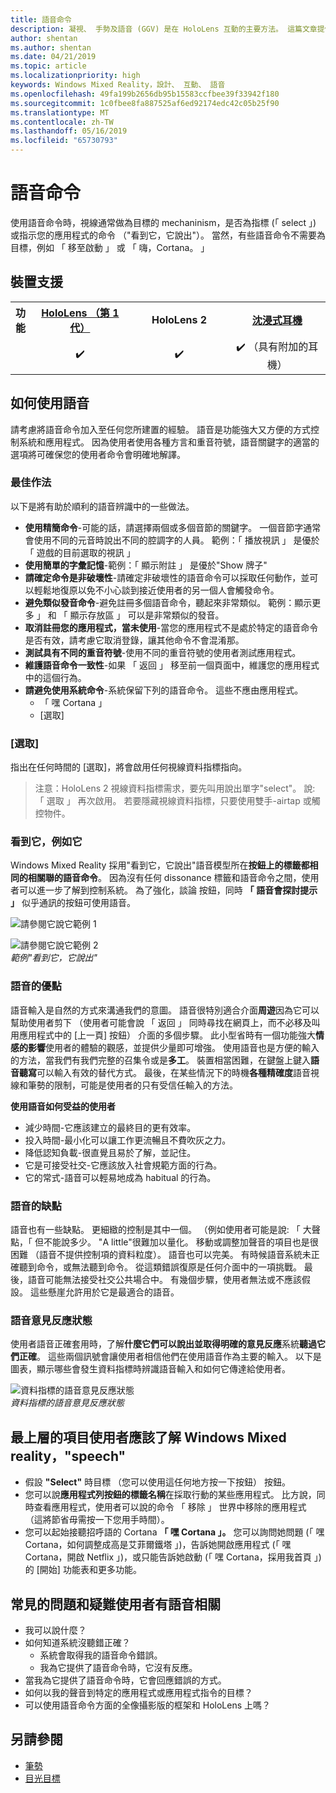 ```yaml
---
title: 語音命令
description: 凝視、 手勢及語音 (GGV) 是在 HoloLens 互動的主要方法。 這篇文章提供語音設計縝密的指導方針。
author: shentan
ms.author: shentan
ms.date: 04/21/2019
ms.topic: article
ms.localizationpriority: high
keywords: Windows Mixed Reality，設計、 互動、 語音
ms.openlocfilehash: 49fa199b2656db95b15583ccfbee39f33942f180
ms.sourcegitcommit: 1c0fbee8fa887525af6ed92174edc42c05b25f90
ms.translationtype: MT
ms.contentlocale: zh-TW
ms.lasthandoff: 05/16/2019
ms.locfileid: "65730793"
---
```

# <a name="voice-commanding"></a>語音命令

使用語音命令時，視線通常做為目標的 mechaninism，是否為指標 (「 select 」) 或指示您的應用程式的命令 （"看到它，它說出"）。 當然，有些語音命令不需要為目標，例如 「 移至啟動 」 或 「 嗨，Cortana。 」


## <a name="device-support"></a>裝置支援

<table>
<tr>
<th>功能</th><th style="width:150px"> <a href="hololens-hardware-details.md">HoloLens （第 1 代）</a></th><th style="width:150px">HoloLens 2</th><th style="width:150px"> <a href="immersive-headset-hardware-details.md">沈浸式耳機</a></th>
</tr><tr>
<td></td><td style="text-align: center;"> ✔️</td><td style="text-align: center;"> ✔️</td><td style="text-align: center;"> ✔️ （具有附加的耳機）</td>
</tr>
</table>



## <a name="how-to-use-voice"></a>如何使用語音

請考慮將語音命令加入至任何您所建置的經驗。 語音是功能強大又方便的方式控制系統和應用程式。 因為使用者使用各種方言和重音符號，語音關鍵字的適當的選項將可確保您的使用者命令會明確地解譯。

### <a name="best-practices"></a>最佳作法

以下是將有助於順利的語音辨識中的一些做法。
* **使用精簡命令**-可能的話，請選擇兩個或多個音節的關鍵字。 一個音節字通常會使用不同的元音時說出不同的腔調字的人員。 範例：「 播放視訊 」 是優於 「 遊戲的目前選取的視訊 」
* **使用簡單的字彙記憶**-範例：「 顯示附註 」 是優於"Show 牌子"
* **請確定命令是非破壞性**-請確定非破壞性的語音命令可以採取任何動作，並可以輕鬆地復原以免不小心談到接近使用者的另一個人會觸發命令。
* **避免類似發音命令**-避免註冊多個語音命令，聽起來非常類似。 範例：顯示更多 」 和 「 顯示存放區 」 可以是非常類似的發音。
* **取消註冊您的應用程式，當未使用**-當您的應用程式不是處於特定的語音命令是否有效，請考慮它取消登錄，讓其他命令不會混淆那。
* **測試具有不同的重音符號**-使用不同的重音符號的使用者測試應用程式。
* **維護語音命令一致性**-如果 「 返回 」 移至前一個頁面中，維護您的應用程式中的這個行為。
* **請避免使用系統命令**-系統保留下列的語音命令。 這些不應由應用程式。
   * 「 嘿 Cortana 」
   * [選取]

### <a name="select"></a>[選取]

指出在任何時間的 [選取]，將會啟用任何視線資料指標指向。 

>注意：HoloLens 2 視線資料指標需求，要先叫用說出單字"select"。 說: 「 選取 」 再次啟用。 若要隱藏視線資料指標，只要使用雙手-airtap 或觸控物件。 

### <a name="see-it-say-it"></a>看到它，例如它

Windows Mixed Reality 採用"看到它，它說出"語音模型所在**按鈕上的標籤都相同的相關聯的語音命令**。 因為沒有任何 dissonance 標籤和語音命令之間，使用者可以進一步了解到控制系統。 為了強化，談論 按鈕，同時 **「 語音會探討提示 」** 似乎通訊的按鈕可使用語音。


![請參閱它說它範例 1](images/voice-seeitsayit1-640px.jpg)

![請參閱它說它範例 2](images/voice-seeitsayit2-640px.jpg)<br>
*範例"看到它，它說出"*

### <a name="voices-strengths"></a>語音的優點

語音輸入是自然的方式來溝通我們的意圖。 語音很特別適合介面**周遊**因為它可以幫助使用者剪下 （使用者可能會說 「 返回 」 同時尋找在網頁上，而不必移及叫用應用程式中的 [上一頁] 按鈕） 介面的多個步驟。 此小型省時有一個功能強大**情感的影響**使用者的體驗的觀感，並提供少量即可增強。 使用語音也是方便的輸入的方法，當我們有我們完整的召集令或是**多工**。 裝置相當困難，在鍵盤上鍵入**語音聽寫**可以輸入有效的替代方式。 最後，在某些情況下的時機**各種精確度**語音視線和筆勢的限制，可能是使用者的只有受信任輸入的方法。

**使用語音如何受益的使用者**
* 減少時間-它應該建立的最終目的更有效率。
* 投入時間-最小化可以讓工作更流暢且不費吹灰之力。
* 降低認知負載-很直覺且易於了解，並記住。
* 它是可接受社交-它應該放入社會規範方面的行為。
* 它的常式-語音可以輕易地成為 habitual 的行為。

### <a name="voices-weaknesses"></a>語音的缺點

語音也有一些缺點。 更細緻的控制是其中一個。 （例如使用者可能是說: 「 大聲點，「 但不能說多少。 "A little"很難加以量化。 移動或調整加聲音的項目也是很困難 （語音不提供控制項的資料粒度）。 語音也可以完美。 有時候語音系統未正確聽到命令，或無法聽到命令。 從這類錯誤復原是任何介面中的一項挑戰。 最後，語音可能無法接受社交公共場合中。 有幾個步驟，使用者無法或不應該假設。 這些懸崖允許用於它是最適合的語音。

### <a name="voice-feedback-states"></a>語音意見反應狀態

使用者語音正確套用時，了解**什麼它們可以說出並取得明確的意見反應**系統**聽過它們正確**。 這些兩個訊號會讓使用者相信他們在使用語音作為主要的輸入。 以下是圖表，顯示哪些會發生資料指標時辨識語音輸入和如何它傳達給使用者。

![資料指標的語音意見反應狀態](images/voicefeedbackstates.png)<br>
*資料指標的語音意見反應狀態*

## <a name="top-things-users-should-know-about-speech-on-windows-mixed-reality"></a>最上層的項目使用者應該了解 Windows Mixed reality，"speech"
* 假設 **"Select"** 時目標 （您可以使用這任何地方按一下按鈕） 按鈕。
* 您可以說**應用程式列按鈕的標籤名稱**在採取行動的某些應用程式。 比方說，同時查看應用程式，使用者可以說的命令 「 移除 」 世界中移除的應用程式 （這將節省毋需按一下您用手時間）。
* 您可以起始接聽招呼語的 Cortana **「 嘿 Cortana 」。** 您可以詢問她問題 (「 嘿 Cortana，如何調整成高是艾菲爾鐵塔 」)，告訴她開啟應用程式 (「 嘿 Cortana，開啟 Netflix 」)，或只能告訴她啟動 (「 嘿 Cortana，採用我首頁 」) 的 [開始] 功能表和更多功能。

## <a name="common-questions-and-concerns-users-have-about-voice"></a>常見的問題和疑難使用者有語音相關
* 我可以說什麼？
* 如何知道系統沒聽錯正確？
   * 系統會取得我的語音命令錯誤。
   * 我為它提供了語音命令時，它沒有反應。
* 當我為它提供了語音命令時，它會回應錯誤的方式。
* 如何以我的聲音到特定的應用程式或應用程式指令的目標？
* 可以使用語音命令方面的全像攝影版的框架和 HoloLens 上嗎？

## <a name="see-also"></a>另請參閱
* [筆勢](gestures.md)
* [目光目標](gaze-targeting.md)
